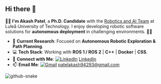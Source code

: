 ## Hi there 👋

👨‍🎓 **I'm Akash Patel**, a **Ph.D. Candidate** with the [Robotics and AI Team](https://github.com/LTU-RAI) at Luleå University of Technology. I enjoy developing robotic software solutions for **autonomous deployment** in challenging environments. 👨‍🔧

- 🤖 **Current Research**: Focused on **Autonomous Robotic Exploration & Path Planning**.
- 💻 **Tech Stack**: Working with **ROS 1 / ROS 2** | **C++** | **Docker** | **CSS**.
- 🔗 **Connect with Me**: [![LinkedIn](https://img.shields.io/badge/LinkedIn-0A66C2?style=flat&logo=linkedin&logoColor=white)](https://www.linkedin.com/in/aakapatel/) [LinkedIn](https://www.linkedin.com/in/aakapatel/)
- 📫 **Email Me**: [![Gmail](https://img.shields.io/badge/Gmail-D14836?style=flat&logo=gmail&logoColor=white)](mailto:patelakash94293@gmail.com) patelakash94293@gmail.com

<picture>
  <source media="(prefers-color-scheme: dark)" srcset="https://github.com/aakapatel/aakapatel/blob/output/github-contribution-grid-snake-dark.svg" />
  <source media="(prefers-color-scheme: light)" srcset="https://github.com/aakapatel/aakapatel/blob/output/github-contribution-grid-snake.svg" />
  <img alt="github-snake" src="github-snake.svg" />
</picture>
